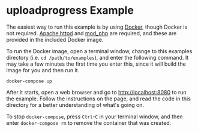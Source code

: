 # uploadprogress Example

The easiest way to run this example is by using [Docker][], though Docker is not
required. [Apache httpd][] and [mod_php][] are required, and these are provided
in the included Docker image.

To run the Docker image, open a terminal window, change to this examples
directory (i.e. `cd /path/to/examples`), and enter the following command. It may
take a few minutes the first time you enter this, since it will build the image
for you and then run it.

```
docker-compose up
```

After it starts, open a web browser and go to <http://localhost:8080> to run the
example. Follow the instructions on the page, and read the code in this
directory for a better understanding of what's going on.

To stop `docker-compose`, press `Ctrl`-`C` in your terminal window, and then
enter `docker-compose rm` to remove the container that was created.

[docker]: https://www.docker.com
[apache httpd]: https://httpd.apache.org
[mod_php]: https://www.php.net/manual/en/install.unix.apache2.php
